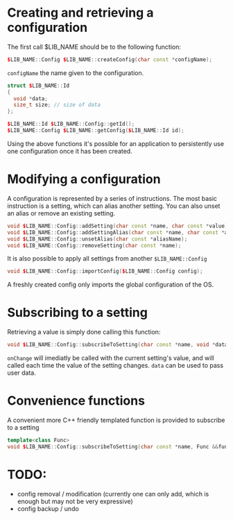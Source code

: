 # Creating and retrieving a configuration

The first call $LIB_NAME should be to the following function:
```cpp
$LIB_NAME::Config $LIB_NAME::createConfig(char const *configName);
```
`configName` the name given to the configuration.

```cpp
struct $LIB_NAME::Id
{
  void *data;
  size_t size; // size of data
};

$LIB_NAME::Id $LIB_NAME::Config::getId();
$LIB_NAME::Config $LIB_NAME::getConfig($LIB_NAME::Id id);
```

Using the above functions it's possible for an application to persistently use one configuration once it has been created.

# Modifying a configuration

A configuration is represented by a series of instructions.
The most basic instruction is a setting, which can alias another setting.
You can also unset an alias or remove an existing setting.

```cpp
void $LIB_NAME::Config::addSetting(char const *name, char const *value);
void $LIB_NAME::Config::addSettingAlias(char const *name, char const *aliasName);
void $LIB_NAME::Config::unsetAlias(char const *aliasName);
void $LIB_NAME::Config::removeSetting(char const *name);
```

It is also possible to apply all settings from another `$LIB_NAME::Config`

```cpp
void $LIB_NAME::Config::importConfig($LIB_NAME::Config config);
```

A freshly created config only imports the global configuration of the OS.

# Subscribing to a setting

Retrieving a value is simply done calling this function:
```cpp
void $LIB_NAME::Config::subscribeToSetting(char const *name, void *data, void (*onChange)(void *data, char const *newValue));
```
`onChange` will imediatly be called with the current setting's value, and will called each time the value of the setting changes.
`data` can be used to pass user data.

# Convenience functions

A convenient more C++ friendly templated function is provided to subscribe to a setting
```cpp
template<class Func>
void $LIB_NAME::Config::subscribeToSetting(char const *name, Func &&func);
```
# TODO:
- config removal / modification (currently one can only add, which is enough but may not be very expressive)
- config backup / undo
